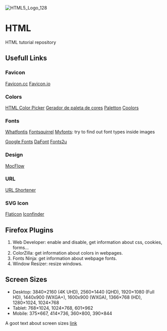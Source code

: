 ![HTML5_Logo_128](https://github.com/ElmarUhl/HTML/assets/157088447/829b48c8-d4c2-4732-90a7-8e25a954195e)

# HTML
HTML tutorial repository

## Usefull Links

### Favicon

[Favicon.cc](https://www.favicon.cc/) [Favicon.io](https://favicon.io/)

### Colors

[HTML Color Picker](https://www.w3schools.com/colors/colors_picker.asp)
[Gerador de paleta de cores](https://color.adobe.com/pt/)
[Paletton](https://paletton.com/#uid=33g0F0ksDvKhQFNn1zmvOqf--kH)
[Coolors](https://coolors.co/)

### Fonts
[Whatfontis](https://www.whatfontis.com/) [Fontsquirrel](https://www.fontsquirrel.com/) [Myfonts](https://www.myfonts.com/): try to find out font types inside images

[Google Fonts](https://fonts.google.com/) [DaFont](https://www.dafont.com/pt/) [Fonts2u](https://pt.fonts2u.com/)

### Design

[MocFlow](https://mockflow.com/)

### URL

[URL Shortener](https://bitly.com/)

### SVG Icon

[Flaticon](https://www.flaticon.com/) [Iconfinder](https://www.iconfinder.com/)

## Firefox Plugins
1. Web Developer: enable and disable, get information about css, cookies, forms...
2. ColorZilla: get information about colors in webpages.
3. Fonts Ninja: get information about webpage fonts.
4. Window Resizer: resize windows.

## Screen Sizes

- Desktop: 3840×2160 (4K UHD), 2560×1440 (QHD), 1920×1080 (Full HD), 1440x900 (WXGA+), 1600x900 (WXGA), 1366×768 (HD), 1280×1024, 1024×768
- Tablet: 768×1024, 1024×768, 601×962
- Mobile: 375×667, 414×736, 360×800, 390×844

A goot text about screen sizes [link](https://testsigma.com/blog/common-screen-resolutions/)
